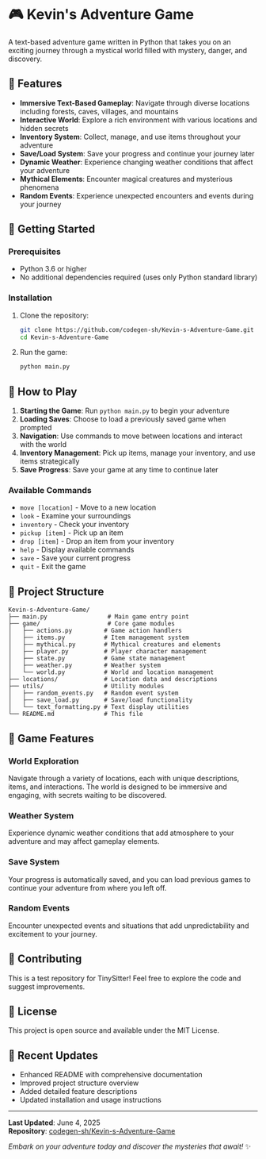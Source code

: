 # 🎮 Kevin's Adventure Game

A text-based adventure game written in Python that takes you on an exciting journey through a mystical world filled with mystery, danger, and discovery.

## 🌟 Features

- **Immersive Text-Based Gameplay**: Navigate through diverse locations including forests, caves, villages, and mountains
- **Interactive World**: Explore a rich environment with various locations and hidden secrets
- **Inventory System**: Collect, manage, and use items throughout your adventure
- **Save/Load System**: Save your progress and continue your journey later
- **Dynamic Weather**: Experience changing weather conditions that affect your adventure
- **Mythical Elements**: Encounter magical creatures and mysterious phenomena
- **Random Events**: Experience unexpected encounters and events during your journey

## 🚀 Getting Started

### Prerequisites

- Python 3.6 or higher
- No additional dependencies required (uses only Python standard library)

### Installation

1. Clone the repository:
   ```bash
   git clone https://github.com/codegen-sh/Kevin-s-Adventure-Game.git
   cd Kevin-s-Adventure-Game
   ```

2. Run the game:
   ```bash
   python main.py
   ```

## 🎯 How to Play

1. **Starting the Game**: Run `python main.py` to begin your adventure
2. **Loading Saves**: Choose to load a previously saved game when prompted
3. **Navigation**: Use commands to move between locations and interact with the world
4. **Inventory Management**: Pick up items, manage your inventory, and use items strategically
5. **Save Progress**: Save your game at any time to continue later

### Available Commands

- `move [location]` - Move to a new location
- `look` - Examine your surroundings
- `inventory` - Check your inventory
- `pickup [item]` - Pick up an item
- `drop [item]` - Drop an item from your inventory
- `help` - Display available commands
- `save` - Save your current progress
- `quit` - Exit the game

## 📁 Project Structure

```
Kevin-s-Adventure-Game/
├── main.py                 # Main game entry point
├── game/                   # Core game modules
│   ├── actions.py         # Game action handlers
│   ├── items.py           # Item management system
│   ├── mythical.py        # Mythical creatures and elements
│   ├── player.py          # Player character management
│   ├── state.py           # Game state management
│   ├── weather.py         # Weather system
│   └── world.py           # World and location management
├── locations/             # Location data and descriptions
├── utils/                 # Utility modules
│   ├── random_events.py   # Random event system
│   ├── save_load.py       # Save/load functionality
│   └── text_formatting.py # Text display utilities
└── README.md              # This file
```

## 🎨 Game Features

### World Exploration
Navigate through a variety of locations, each with unique descriptions, items, and interactions. The world is designed to be immersive and engaging, with secrets waiting to be discovered.

### Weather System
Experience dynamic weather conditions that add atmosphere to your adventure and may affect gameplay elements.

### Save System
Your progress is automatically saved, and you can load previous games to continue your adventure from where you left off.

### Random Events
Encounter unexpected events and situations that add unpredictability and excitement to your journey.

## 🤝 Contributing

This is a test repository for TinySitter! Feel free to explore the code and suggest improvements.

## 📝 License

This project is open source and available under the MIT License.

## 🔄 Recent Updates

- Enhanced README with comprehensive documentation
- Improved project structure overview
- Added detailed feature descriptions
- Updated installation and usage instructions

---

**Last Updated**: June 4, 2025  
**Repository**: [codegen-sh/Kevin-s-Adventure-Game](https://github.com/codegen-sh/Kevin-s-Adventure-Game)

*Embark on your adventure today and discover the mysteries that await!* ✨

